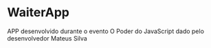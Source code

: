# WaiterApp
APP desenvolvido durante o evento O Poder do JavaScript dado pelo desenvolvedor Mateus Silva
